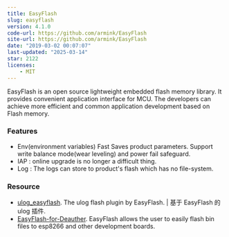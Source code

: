 ```yaml
---
title: EasyFlash
slug: easyflash
version: 4.1.0
code-url: https://github.com/armink/EasyFlash
site-url: https://github.com/armink/EasyFlash
date: "2019-03-02 00:07:07"
last-updated: "2025-03-14"
star: 2122
licenses:
    - MIT
---
```

EasyFlash is an open source lightweight embedded flash memory library. It provides convenient application interface for MCU. The developers can achieve more efficient and common application development based on Flash memory. 

<!--more-->

### Features

- Env(environment variables) Fast Saves product parameters. Support write balance mode(wear leveling) and power fail safeguard.
- IAP : online upgrade is no longer a difficult thing.
- Log : The logs can store to product's flash which has no file-system.

### Resource
<!--github-projects-->
- [ulog_easyflash](https://github.com/armink-rtt-pkgs/ulog_easyflash). The ulog flash plugin by EasyFlash. | 基于 EasyFlash 的 ulog 插件.
- [EasyFlash-for-Deauther](https://github.com/clu3bot/EasyFlash-for-Deauther). EasyFlash allows the user to easily flash bin files to esp8266 and other development boards.